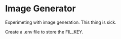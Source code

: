 # Image Generator

Experimeting with image generation. This thing is sick.

Create a .env file to store the FIL_KEY.